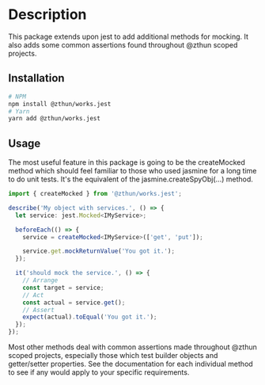 # Description

This package extends upon jest to add additional methods for mocking. It also adds some common assertions found
throughout @zthun scoped projects.

## Installation

```sh
# NPM
npm install @zthun/works.jest
# Yarn
yarn add @zthun/works.jest
```

## Usage

The most useful feature in this package is going to be the createMocked method which should feel familiar to those who
used jasmine for a long time to do unit tests. It's the equivalent of the jasmine.createSpyObj(...) method.

```ts
import { createMocked } from '@zthun/works.jest';

describe('My object with services.', () => {
  let service: jest.Mocked<IMyService>;

  beforeEach(() => {
    service = createMocked<IMyService>(['get', 'put']);

    service.get.mockReturnValue('You got it.');
  });

  it('should mock the service.', () => {
    // Arrange
    const target = service;
    // Act
    const actual = service.get();
    // Assert
    expect(actual).toEqual('You got it.');
  });
});
```

Most other methods deal with common assertions made throughout @zthun scoped projects, especially those which test
builder objects and getter/setter properties. See the documentation for each individual method to see if any would apply
to your specific requirements.
